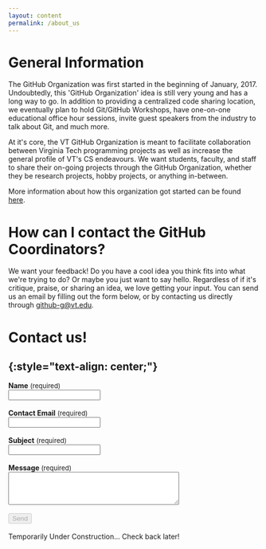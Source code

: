 ```yaml
---
layout: content
permalink: /about_us
---
```

# General Information


The GitHub Organization was first started in the beginning of January, 2017. Undoubtedly, this 'GitHub Organization' idea is still very young and has a long way to go. In addition to providing a centralized code sharing location, we eventually plan to hold Git/GitHub Workshops, have one-on-one educational office hour sessions, invite guest speakers from the industry to talk about Git, and much more.

At it's core, the VT GitHub Organization is meant to facilitate collaboration between Virginia Tech programming projects as well as increase the general profile of VT's CS endeavours. We want students, faculty, and staff to share their on-going projects through the GitHub Organization, whether they be research projects, hobby projects, or anything in-between.

More information about how this organization got started can be found <a href="https://researchinformatics.lib.vt.edu/project/virginia-tech-github-organization">here</a>.

# How can I contact the GitHub Coordinators?

We want your feedback! Do you have a cool idea you think fits into what we're trying to do? Or maybe you just want to say hello. Regardless of if it's critique, praise, or sharing an idea, we love getting your input. You can send us an email by filling out the form below, or by contacting us directly through <github-g@vt.edu>.

# **Contact us!**
{:style="text-align: center;"}
---

<form action="https://formspree.io/matt-teddy-test-group@googlegroups.com"
    method="POST">
    <input type="hidden" name="_cc" value="" />
    <b>Name</b> <font size="2.5rem"> (required) </font><br>
    <input class="rounded" type="text" name="name" id="name" placeholder="" required><br><br>
    <b>Contact Email</b> <font size="2.5rem"> (required) </font><br>
    <input class="rounded" type="email" name="_replyto" id="email" placeholder="" required><br><br>
    <b>Subject</b> <font size="2.5rem"> (required) </font><br>
    <input class="rounded" type="subject" name="subject" id="subject" placeholder="" required><br><br>
    <b>Message</b><font size="2.5rem"> (required) </font><br>
    <textarea class="rounded" rows="4" cols="40" name="message" id="messgae" placeholder="" required></textarea><br><br>
    <!-- <div class="g-recaptcha" data-sitekey="6LcKlhcUAAAAAACUoRI5vsV3194GDQAMscIP_bC3" disabled></div><br> -->
    <input type="submit" value="Send" disabled><br><br>
    <a style="text-decoration: none" class="" name="send_message" id="send_message">Temporarily Under Construction... Check back later!</a><br>  
</form>
<!-- <script src='https://www.google.com/recaptcha/api.js'></script> -->
